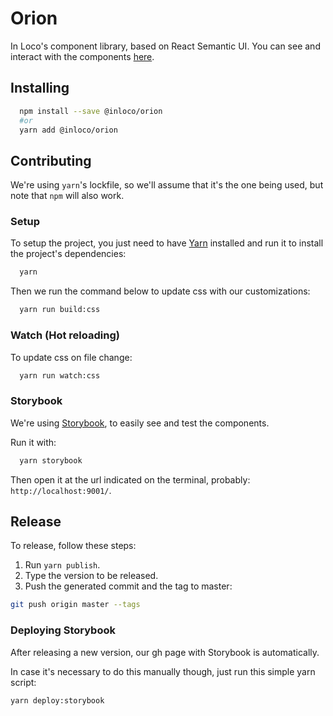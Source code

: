 # Orion

In Loco's component library, based on React Semantic UI.
You can see and interact with the components [here](https://inloco.github.io/orion).

## Installing

```sh
  npm install --save @inloco/orion
  #or
  yarn add @inloco/orion
```

## Contributing

We're using `yarn`'s lockfile, so we'll assume that it's the one being used, but note that `npm` will also work.

### Setup

To setup the project, you just need to have [Yarn](https://yarnpkg.com/en/) installed and run it to install the project's dependencies:

```sh
  yarn
```

Then we run the command below to update css with our customizations:

```sh
  yarn run build:css
```

### Watch (Hot reloading)

To update css on file change:

```sh
  yarn run watch:css
```

### Storybook

We're using [Storybook](https://storybook.js.org/), to easily see and test the components.

Run it with:

```sh
  yarn storybook
```

Then open it at the url indicated on the terminal, probably: `http://localhost:9001/`.

## Release

To release, follow these steps:

1. Run `yarn publish`.
2. Type the version to be released.
3. Push the generated commit and the tag to master:

```sh
git push origin master --tags
```

### Deploying Storybook

After releasing a new version, our gh page with Storybook is automatically.

In case it's necessary to do this manually though, just run this simple yarn script:

```sh
yarn deploy:storybook
```
